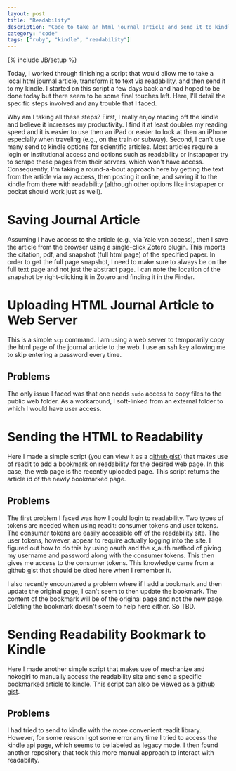 ```yaml
---
layout: post
title: "Readability"
description: "Code to take an html journal article and send it to kindle through readability"
category: "code"
tags: ["ruby", "kindle", "readability"]
---
```

{% include JB/setup %}

Today, I worked through finishing a script that would allow me to take a local html journal article, transform it to text via readability, and then send it to my kindle. I started on this script a few days back and had hoped to be done today but there seem to be some final touches left. Here, I'll detail the specific steps involved and any trouble that I faced.

Why am I taking all these steps? First, I really enjoy reading off the kindle and believe it increases my productivity. I find it at least doubles my reading speed and it is easier to use then an iPad or easier to look at then an iPhone especially when traveling (e.g., on the train or subway). Second, I can't use many send to kindle options for scientific articles. Most articles require a login or institutional access and options such as readability or instapaper try to scrape these pages from their servers, which won't have access. Consequently, I'm taking a round-a-bout approach here by getting the text from the article via my access, then posting it online, and saving it to the kindle from there with readability (although other options like instapaper or pocket should work just as well).

# Saving Journal Article

Assuming I have access to the article (e.g., via Yale vpn access), then I save the article from the browser using a single-click Zotero plugin. This imports the citation, pdf, and snapshot (full html page) of the specified paper. In order to get the full page snapshot, I need to make sure to always be on the full text page and not just the abstract page. I can note the location of the snapshot by right-clicking it in Zotero and finding it in the Finder.

# Uploading HTML Journal Article to Web Server

This is a simple `scp` command. I am using a web server to temporarily copy the html page of the journal article to the web. I use an ssh key allowing me to skip entering a password every time.

## Problems

The only issue I faced was that one needs `sudo` access to copy files to the public web folder. As a workaround, I soft-linked from an external folder to which I would have user access.

# Sending the HTML to Readability

Here I made a simple script (you can view it as a [github gist](https://gist.github.com/czarrar/6805001)) that makes use of readit to add a bookmark on readability for the desired web page. In this case, the web page is the recently uploaded page. This script returns the article id of the newly bookmarked page.

## Problems

The first problem I faced was how I could login to readability. Two types of tokens are needed when using readit: consumer tokens and user tokens. The consumer tokens are easily accessible off of the readability site. The user tokens, however, appear to require actually logging into the site. I figured out how to do this by using oauth and the x_auth method of giving my username and password along with the consumer tokens. This then gives me access to the consumer tokens. This knowledge came from a github gist that should be cited here when I remember it.

I also recently encountered a problem where if I add a bookmark and then update the original page, I can't seem to then update the bookmark. The content of the bookmark will be of the original page and not the new page. Deleting the bookmark doesn't seem to help here either. So TBD.

# Sending Readability Bookmark to Kindle

Here I made another simple script that makes use of mechanize and nokogiri to manually access the readability site and send a specific bookmarked article to kindle. This script can also be viewed as a [github gist](https://gist.github.com/czarrar/6805097).

## Problems

I had tried to send to kindle with the more convenient readit  library. However, for some reason I got some error any time I tried to access the kindle api page, which seems to be labeled as legacy mode. I then found another repository that took this more manual approach to interact with readability.